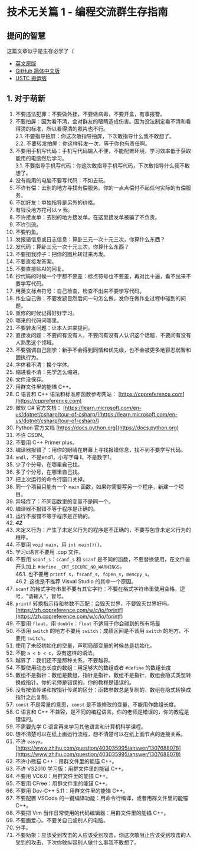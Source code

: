 # 技术无关篇 1 - 编程交流群生存指南

## 提问的智慧

这篇文章似乎是生存必学了（

+ [英文原版](http://www.catb.org/~esr/faqs/smart-questions.html)
+ [GitHub 简体中文版](https://github.com/ryanhanwu/How-To-Ask-Questions-The-Smart-Way/blob/main/README-zh_CN.md)
+ [USTC 搬运版](https://lug.ustc.edu.cn/wiki/doc/smart-questions/)

## 1. 对于萌新

1. 不要违法犯罪：不要做外挂，不要做病毒，不要开盒，有事报警。
2. 不要拍屏：因为看不清，会对群友的眼睛造成伤害。因为没法制定看不清和看得清的标准，所以看得清的照片也不行。  
   2.1. 不要指导拍屏：你这次敢指导拍屏，下次敢指导什么我不敢想了。  
   2.2. 不要转发拍屏：你这样转发一次，等于你也有责任啊。
3. 不要用手机写代码：手机写代码输入不便，不能配置环境，学习效率低于获取能用的电脑然后学习。  
   3.1. 不要指导手机写代码：你这次敢指导手机写代码，下次敢指导什么我不敢想了。
4. 没有能用的电脑不要写代码：不如去玩。
5. 不许有偿：去别的地方寻找有偿服务。你的一点点偿付不起任何实际的有偿服务。
6. 不加好友：单独指导是另外的价格。
7. 有钱没地方花可以 v 我。
8. 不许接发单：去别的地方接发单。在这里接发单被骗了不负责。
9. 不许引流。
10. 不要钓鱼。
11. 发报错信息或日志信息：算卦三元一次十元三次，你算什么东西？
12. 发代码：算卦三元一次十元三次，你算什么东西？
13. 不要扭我脖子：把你的图片转过来再发。
14. 不要直接发答案。
15. 不要直接贴AI的回复。
16. 抄代码的时候一个字都不要差：标点符号也不要差，再对比十遍，看不出来不要学写代码。
17. 用英文标点符号：自己检查，检查不出来不要学写代码。
18. 作业自己做：不要发题目然后问一句怎么做，发你在做作业过程中碰到的问题。
19. 重修的时候记得好好学习。
20. 哪来的代码问哪里。
21. 不要转发问题：让本人进来提问。
22. 直接发问题：不要问有没有人，不要问有没有人认识这个话题，不要问有没有人熟悉这个领域。
23. 不要强调自己刚学：新手不会得到同情和优先级，也不会被更多地容忍弱智和固执行为。
24. 字体看不清：换个字体。
25. 缩进看不清：先学怎么缩进。
26. 文件没保存。
27. 用群文件里的能锚 C++。
28. C 语言和 C++ 语法和标准库函数参考网站： [https://cppreference.com](https://cppreference.com)
29. 微软 C# 官方文档： [https://learn.microsoft.com/en-us/dotnet/csharp/tour-of-csharp/](https://learn.microsoft.com/en-us/dotnet/csharp/tour-of-csharp/)
30. Python 官方文档 [https://docs.python.org](https://docs.python.org)
31. 不许 CSDN。
32. 不要用 C++ Primer plus。
33. 编译器报错了：用你的眼睛在屏幕上寻找报错信息，找不到不要学写代码。
34. `endl`，不是end1，小写字母 **l**，不是数字1。
35. 少了个分号，在哪里自己找。
36. 多了个分号，在哪里自己找。
37. 把上次运行的命令行窗口关掉。
38. 同一个项目只能有一个 `main` 函数，如果你需要写另一个程序，新建一个项目。
39. 异域症了：不同函数里的变量不是同一个。
40. 编译器不报错不等于程序是正确的。
41. 运行不报错不等于程序是正确的。
42. ***42***
43. 未定义行为：产生了未定义行为的程序是不正确的，不要写包含未定义行为的程序。
44. 不要用 `void main`，用 `int main(){}`。
45. 学习c语言不要用 .cpp 文件。
46. 不要用 `scanf_s`：`scanf_s` 和 `scanf` 是不同的函数，不要替换使用，在文件最开头加上 `#define _CRT_SECURE_NO_WARNINGS`。  
    46.1. 也不要用 `printf s`，`fscanf_s`，`fopen_s`，`memcpy_s`。  
    46.2. 这也是不推荐 Visual Studio 的其中一个原因。
47. `scanf` 的格式字符串里不要有其它字符：不要在格式字符串里使用空格，逗号，“请输入”，冒号。
48. `printf` 转换指示待和参数不匹配：会毁灭世界，不要毁灭世界好吗。[https://zh.cppreference.com/w/c/io/fprintf](https://zh.cppreference.com/w/c/io/fprintf)
49. 不要用 `float`，用 `double`：`float` 不适用于你会碰到的所有场最
50. 不该用 `switch` 的地方不要用 `switch`：成绩区间是不该用 `switch` 的地方，不要用 `switch`。
51. 使用了未经初始化的空量，声明局部变量的时候总是初始化。
52. 不能 `a < b < c`，没有这样的语法。
53. 越界了：我们还不是那种关系，不要越界。
54. 不要使用动态长度的数组：用足够大的数组或者 `#define` 的数组长度
55. 数组不是指针：数组是数组，指针是指针，数组不是指针，数组会隐式类型转换成指针。你的老师是错误的。你的教程是错误的。
56. 没有按值传递和按指针传递的区分：函数参数总是复制的，数组在隐式转换成指针之后复制。
57. `const` 不是常量的意思，`const` 是不能修改的变量，不能用作数组长度。
58. C 语言和 C++ 不兼容，是不同的编程语言。你的老师是错误的，你的教程是错误的。
59. 不需要先学 C 语言再来学习其他语言和计算机科学课程。
60. 想不清楚可以在纸上画运行流程，想不清楚可以在纸上画节点的连接关系。
61. 不许 `easyx`。[https://www.zhihu.com/question/403035995/answer/1307688078](https://www.zhihu.com/question/403035995/answer/1307688078)
62. 不许小熊猫 C++：用群文件里的能锚 C++。
63. 不许 VS2010 学习版：用群文件里的能锚 C++。
64. 不要用 VC6.0：用群文件里的能锚 C++。
65. 不要用 CFree：用群文件里的能锚 C++。
66. 不要用 Dev-C++ 5.11：用群文件里的能锚 C++。
67. 不要配置 VSCode 的一键编译功能：用命令行编译，或者用群文件里的能锚 C++。
68. 不要把 Vim 当作日常使用的代码编辑器：用群文件里的能锚 C++。
69. 不要画爱心。不要关自己或别人的电脑。
70. 分手。
71. 不要劝架：应该受到攻击的人应该受到攻击，你这次敢阻止应该受到攻击的人受到的攻击，下次你敢纵容别人做什么事我不敢想了。
